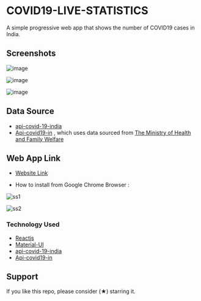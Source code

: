 # COVID19-LIVE-STATISTICS

A simple progressive web app that shows the number of COVID19 cases in India.

## Screenshots ##
 
![image](https://user-images.githubusercontent.com/30909880/78029287-f367e500-737d-11ea-8a9d-9e12dd6c57ae.png)

![image](https://user-images.githubusercontent.com/30909880/78029558-6ffac380-737e-11ea-98ed-24d76eac6ae6.png)

![image](https://user-images.githubusercontent.com/30909880/78029682-9fa9cb80-737e-11ea-9662-1cf005460f37.png)
 
## Data Source ##
- [api-covid-19-india](https://api.rootnet.in/)
- [Api-covid19-in](https://api-covid19-in.herokuapp.com/) ,  which uses 
 data sourced from [The Ministry of Health and Family Welfare](https://www.mohfw.gov.in/)


## Web App Link ## 
 - [Website Link](https://csb-ez5l3-ntqje1q3r.now.sh/)
 
 - How to install from Google Chrome Browser  :
 
 ![ss1](https://user-images.githubusercontent.com/30909880/78029130-b865b180-737d-11ea-9034-7be5e4da31fa.jpeg)
 
 ![ss2](https://user-images.githubusercontent.com/30909880/78029200-cf0c0880-737d-11ea-9cc8-f2d7a37afddd.jpeg)
 

### Technology Used ###
- [Reactjs](https://reactjs.org/)
- [Material-UI](https://material-ui.com/)
- [api-covid-19-india](https://api.rootnet.in/)
- [Api-covid19-in](https://api-covid19-in.herokuapp.com/)

## Support

If you like this repo, please consider (★) starring it.

